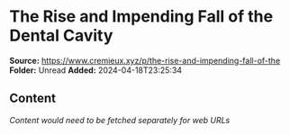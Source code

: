 # The Rise and Impending Fall of the Dental Cavity

**Source:** https://www.cremieux.xyz/p/the-rise-and-impending-fall-of-the
**Folder:** Unread
**Added:** 2024-04-18T23:25:34




## Content
*Content would need to be fetched separately for web URLs*
